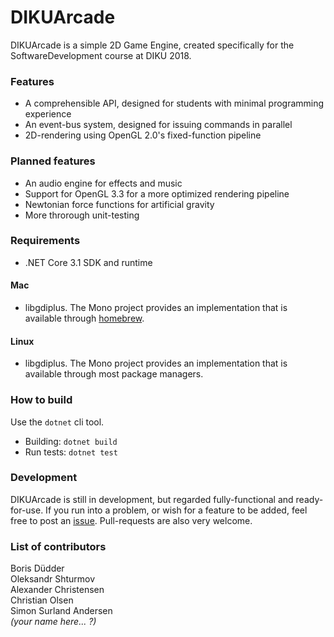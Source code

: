 # DIKUArcade

DIKUArcade is a simple 2D Game Engine, created specifically for the SoftwareDevelopment course at DIKU 2018.

### Features

* A comprehensible API, designed for students with minimal programming experience
* An event-bus system, designed for issuing commands in parallel
* 2D-rendering using OpenGL 2.0's fixed-function pipeline

### Planned features

* An audio engine for effects and music
* Support for OpenGL 3.3 for a more optimized rendering pipeline
* Newtonian force functions for artificial gravity
* More throrough unit-testing


### Requirements
* .NET Core 3.1 SDK and runtime

#### Mac
* libgdiplus. The Mono project provides an implementation that is available through [homebrew](https://formulae.brew.sh/formula/mono-libgdiplus). 

#### Linux
* libgdiplus. The Mono project provides an implementation that is available through most package managers.


### How to build
Use the `dotnet` cli tool.

* Building: `dotnet build`
* Run tests: `dotnet test`


### Development

DIKUArcade is still in development, but regarded fully-functional and ready-for-use.
If you run into a problem, or wish for a feature to be added, feel free to post an
[issue](https://github.com/diku-dk/DIKUArcade/issues).
Pull-requests are also very welcome.

### List of contributors

Boris Düdder<br>
Oleksandr Shturmov<br>
Alexander Christensen<br>
Christian Olsen<br>
Simon Surland Andersen<br>
_(your name here... ?)_
